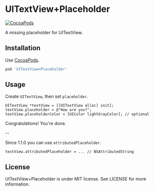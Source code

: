 UITextView+Placeholder
======================

[![CocoaPods](http://img.shields.io/cocoapods/v/UITextView+Placeholder.svg?style=flat)](http://cocoapods.org/?q=name%3AUITextView%2BPlaceholder)

A missing placeholder for UITextView.


Installation
------------

Use [CocoaPods](http://cocoapods.org).

```ruby
pod 'UITextView+Placeholder'
```


Usage
-----

Create `UITextView`, then set `placeholder`.

```objc
UITextView *textView = [[UITextView alloc] init];
textView.placeholder = @"How are you?";
textView.placeholderColor = [UIColor lightGrayColor]; // optional
```

Congratulations! You're done.

--

Since 1.1.0 you can use `attributedPlaceholder`.

```objc
textView.attributedPlaceholder = ... // NSAttributedString
```


License
-------

UITextView+Placeholder is under MIT license. See LICENSE for more information.
